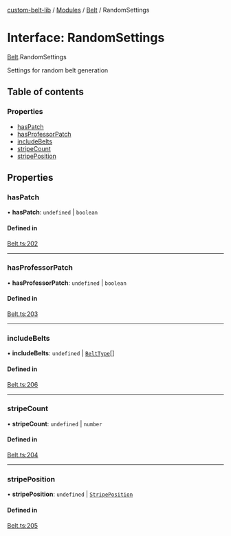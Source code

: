 [custom-belt-lib](../README.md) / [Modules](../modules.md) / [Belt](../modules/Belt.md) / RandomSettings

# Interface: RandomSettings

[Belt](../modules/Belt.md).RandomSettings

Settings for random belt generation

## Table of contents

### Properties

- [hasPatch](Belt.RandomSettings.md#haspatch)
- [hasProfessorPatch](Belt.RandomSettings.md#hasprofessorpatch)
- [includeBelts](Belt.RandomSettings.md#includebelts)
- [stripeCount](Belt.RandomSettings.md#stripecount)
- [stripePosition](Belt.RandomSettings.md#stripeposition)

## Properties

### hasPatch

• **hasPatch**: `undefined` \| `boolean`

#### Defined in

[Belt.ts:202](https://github.com/jeffholst/custom-belt/blob/f2fe97c/packages/custom-belt-lib/src/Belt.ts#L202)

___

### hasProfessorPatch

• **hasProfessorPatch**: `undefined` \| `boolean`

#### Defined in

[Belt.ts:203](https://github.com/jeffholst/custom-belt/blob/f2fe97c/packages/custom-belt-lib/src/Belt.ts#L203)

___

### includeBelts

• **includeBelts**: `undefined` \| [`BeltType`](../enums/Belt.BeltType.md)[]

#### Defined in

[Belt.ts:206](https://github.com/jeffholst/custom-belt/blob/f2fe97c/packages/custom-belt-lib/src/Belt.ts#L206)

___

### stripeCount

• **stripeCount**: `undefined` \| `number`

#### Defined in

[Belt.ts:204](https://github.com/jeffholst/custom-belt/blob/f2fe97c/packages/custom-belt-lib/src/Belt.ts#L204)

___

### stripePosition

• **stripePosition**: `undefined` \| [`StripePosition`](../enums/Belt.StripePosition.md)

#### Defined in

[Belt.ts:205](https://github.com/jeffholst/custom-belt/blob/f2fe97c/packages/custom-belt-lib/src/Belt.ts#L205)
